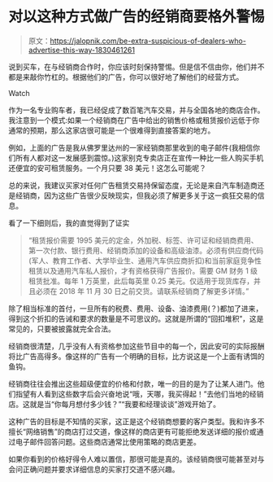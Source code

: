# 对以这种方式做广告的经销商要格外警惕

> 原文：<https://jalopnik.com/be-extra-suspicious-of-dealers-who-advertise-this-way-1830461261>

说到买车，在与经销商合作时，你应该时刻保持警惕。但是信不信由你，他们并不都是来敲你竹杠的。根据他们的广告，你可以很好地了解他们的经营方式。

Watch

作为一名专业购车者，我已经促成了数百笔汽车交易，并与全国各地的商店合作。我注意到一个模式:如果一个经销商在广告中给出的销售价格或租赁报价远低于你通常的预期，那么这家店很可能是一个很难得到直接答案的地方。

例如，上面的广告是我从佛罗里达州的一家经销商那里收到的电子邮件(我相信你们所有人都对这一发展感到震惊。)这家别克专卖店正在宣传一种比一些人购买手机还便宜的安可租赁服务。一个月只要 38 美元！这怎么可能呢？

总的来说，我建议买家对任何广告租赁交易持保留态度，无论是来自汽车制造商还是经销商，因为这些广告很少反映现实，但我必须了解更多关于这一疯狂交易的信息。

看了一下细则后，我的直觉得到了证实

> “租赁报价需要 1995 美元的定金，外加税、标签、许可证和经销商费用、第一次付款、银行费用、经销商添加的设备和高级油漆。必须有供应商代码(军人、教育工作者、大学毕业生、通用汽车供应商折扣)和当前家庭竞争性租赁以及通用汽车私人报价，才有资格获得广告报价。需要 GM 财务 1 级租赁批准。每年 1 万英里，此后每英里 0.25 美元。仅适用于现货库存，并且必须在 2018 年 11 月 30 日之前交货。请联系经销商了解更多详情。”

除了相当标准的首付，一旦所有的税费、费用、设备、油漆费用(？)都加了进来，得到这个折扣的告诫和要求的数量是不可思议的。这就是所谓的“回扣堆积”，这是常见的，只要被披露就完全合法。

经销商很清楚，几乎没有人有资格参加这些节目中的每一个，因此安可的实际报酬将比广告高得多。像这样的广告有一个明确的目标，比方说这是一个上面有诱饵的鱼钩。

经销商往往会推出这些超级便宜的价格和付款，唯一的目的是为了让某人进门。他们指望有人看到这些数字后会兴奋地说“哦，天哪，我买得起！”去他们当地的经销店。这就是当“你每月想付多少钱？”“我要和经理谈谈”游戏开始了。

这种广告的目标是不知情的买家，这正是这个经销商想要的客户类型。我和许多不擅长“网络销售”的商店打过交道，像这样的商店更有可能拒绝发送详细的报价或通过电子邮件回答问题。这些商店通常比使用策略的商店更差。

如果你看到的价格好得令人难以置信，那很可能是真的。该经销商很可能甚至对与会问正确问题并要求详细信息的买家打交道不感兴趣。